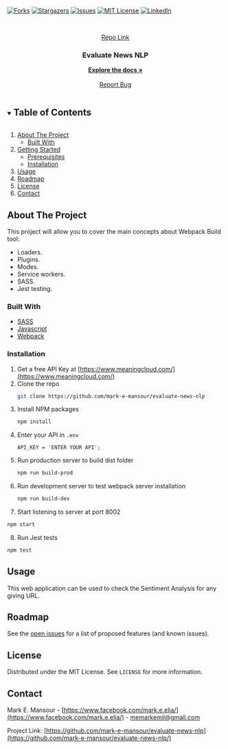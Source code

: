 [![Forks][forks-shield]][forks-url]
[![Stargazers][stars-shield]][stars-url]
[![Issues][issues-shield]][issues-url]
[![MIT License][license-shield]][license-url]
[![LinkedIn][linkedin-shield]][linkedin-url]



<!-- PROJECT LOGO -->
<br />
<p align="center">
  <a href="https://github.com/mark-e-mansour/evaluate-news-nlp">
    Repo Link
  </a>

  <h3 align="center">Evaluate News NLP</h3>

  <p align="center">
    <a href="https://github.com/mark-e-mansour/evaluate-news-nlp"><strong>Explore the docs »</strong></a>
    <br />
    <br />
    <a href="https://github.com/mark-e-mansour/evaluate-news-nlp/issues">Report Bug</a>
  </p>
</p>


<!-- TABLE OF CONTENTS -->
<details open="open">
  <summary><h2 style="display: inline-block">Table of Contents</h2></summary>
  <ol>
    <li>
      <a href="#about-the-project">About The Project</a>
      <ul>
        <li><a href="#built-with">Built With</a></li>
      </ul>
    </li>
    <li>
      <a href="#getting-started">Getting Started</a>
      <ul>
        <li><a href="#prerequisites">Prerequisites</a></li>
        <li><a href="#installation">Installation</a></li>
      </ul>
    </li>
    <li><a href="#usage">Usage</a></li>
    <li><a href="#roadmap">Roadmap</a></li>
    <li><a href="#license">License</a></li>
    <li><a href="#contact">Contact</a></li>
  </ol>
</details>



<!-- ABOUT THE PROJECT -->
## About The Project

This project will allow you to cover the main concepts about Webpack Build tool:
  - Loaders.
  - Plugins.
  - Modes.
  - Service workers.
  - SASS.
  - Jest testing.

### Built With

* [SASS](https://sass-lang.com)
* [Javascript](https://www.javascript.com)
* [Webpack](https://webpack.js.org)


### Installation

1. Get a free API Key at [https://www.meaningcloud.com/](https://www.meaningcloud.com/)
2. Clone the repo
   ```sh
   git clone https://github.com/mark-e-mansour/evaluate-news-nlp
   ```
3. Install NPM packages
   ```sh
   npm install
   ```
4. Enter your API in `.env`
   ```JS
   API_KEY = 'ENTER YOUR API';
   ```
5. Run production server to build dist folder
   ```sh
   npm run build-prod
   ```
6. Run development server to test webpack server installation
   ```sh
   npm run build-dev
   ```
7. Start listening to server at port 8002
  ```sh
  npm start
  ```
8. Run Jest tests
  ```sh
  npm test
  ```




<!-- USAGE EXAMPLES -->
## Usage

This web application can be used to check the Sentiment Analysis for any giving URL.



<!-- ROADMAP -->
## Roadmap

See the [open issues](https://github.com/mark-e-mansour/evaluate-news-nlp/issues) for a list of proposed features (and known issues).



<!-- LICENSE -->
## License

Distributed under the MIT License. See `LICENSE` for more information.



<!-- CONTACT -->
## Contact

Mark E. Mansour - [https://www.facebook.com/mark.e.elia/](https://www.facebook.com/mark.e.elia/) - memarkemil@gmail.com

Project Link: [https://github.com/mark-e-mansour/evaluate-news-nlp](https://github.com/mark-e-mansour/evaluate-news-nlp/)



<!-- MARKDOWN LINKS & IMAGES -->
<!-- https://www.markdownguide.org/basic-syntax/#reference-style-links -->
[forks-shield]: https://img.shields.io/github/forks/mark-e-mansour/evaluate-news-nlp.svg?style=for-the-badge
[forks-url]: https://github.com/mark-e-mansour/evaluate-news-nlp/network/members
[stars-shield]: https://img.shields.io/github/stars/mark-e-mansour/evaluate-news-nlp.svg?style=for-the-badge
[stars-url]: https://github.com/mark-e-mansour/evaluate-news-nlp/stargazers
[issues-shield]: https://img.shields.io/github/issues/mark-e-mansour/evaluate-news-nlp.svg?style=for-the-badge
[issues-url]: https://github.com/mark-e-mansour/evaluate-news-nlp/issues
[license-shield]: https://img.shields.io/github/license/mark-e-mansour/evaluate-news-nlp.svg?style=for-the-badge
[license-url]: https://github.com/mark-e-mansour/evaluate-news-nlp/blob/master/LICENSE.txt
[linkedin-shield]: https://img.shields.io/badge/-LinkedIn-black.svg?style=for-the-badge&logo=linkedin&colorB=555
[linkedin-url]: https://www.linkedin.com/in/mark-emil-soccar-049906115/